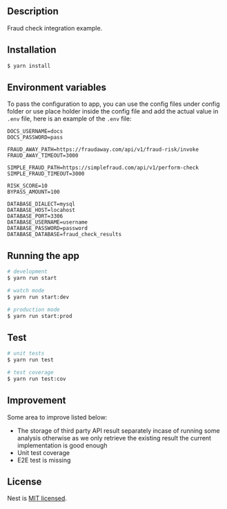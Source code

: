 ## Description

Fraud check integration example.

## Installation

```bash
$ yarn install
```

## Environment variables
To pass the configuration to app, you can use the config files under config folder or use place holder inside the config file and add the actual value in `.env` file, here is an example of the `.env` file:
```
DOCS_USERNAME=docs
DOCS_PASSWORD=pass

FRAUD_AWAY_PATH=https://fraudaway.com/api/v1/fraud-risk/invoke
FRAUD_AWAY_TIMEOUT=3000

SIMPLE_FRAUD_PATH=https://simplefraud.com/api/v1/perform-check
SIMPLE_FRAUD_TIMEOUT=3000

RISK_SCORE=10
BYPASS_AMOUNT=100

DATABASE_DIALECT=mysql
DATABASE_HOST=locahost
DATABASE_PORT=3306
DATABASE_USERNAME=username
DATABASE_PASSWORD=password
DATABASE_DATABASE=fraud_check_results
```

## Running the app

```bash
# development
$ yarn run start

# watch mode
$ yarn run start:dev

# production mode
$ yarn run start:prod
```

## Test

```bash
# unit tests
$ yarn run test

# test coverage
$ yarn run test:cov
```

## Improvement
Some area to improve listed below:
- The storage of third party API result separately incase of running some analysis otherwise as we only retrieve the existing result the current implementation is good enough
- Unit test coverage
- E2E test is missing

## License

Nest is [MIT licensed](LICENSE).
